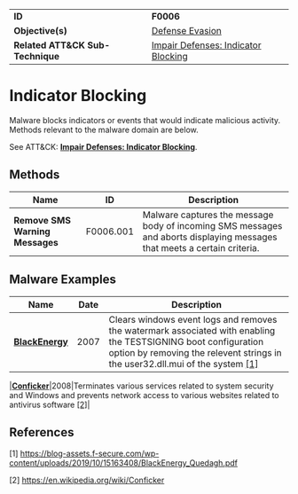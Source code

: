 |||
|---|---|
|**ID**|**F0006**|
|**Objective(s)**|[Defense Evasion](../defense-evasion)|
|**Related ATT&CK Sub-Technique**|[Impair Defenses: Indicator Blocking](https://attack.mitre.org/techniques/T1562/006/)|


Indicator Blocking
==================
Malware blocks indicators or events that would indicate malicious activity. Methods relevant to the malware domain are below. 

See ATT&CK: [**Impair Defenses: Indicator Blocking**](https://attack.mitre.org/techniques/T1562/006/).

Methods
-------
|Name|ID|Description|
|---|---|---|
|**Remove SMS Warning Messages**|F0006.001|Malware captures the message body of incoming SMS messages and aborts displaying messages that meets a certain criteria.|


Malware Examples
----------------
|Name|Date|Description|
|---|---|---|
|[**BlackEnergy**](../defense-evasion/indicator-blocking.md)|2007|Clears windows event logs and removes the watermark associated with enabling the TESTSIGNING boot configuration option by removing the relevent strings in the user32.dll.mui of the system  [[1]](#1)|

|[**Conficker**](../defense-evasion/indicator-blocking.md)|2008|Terminates various services related to system security and Windows and prevents network access to various websites related to antivirus software  [[2]](#2)|

References
----------
<a name="1">[1]</a> https://blog-assets.f-secure.com/wp-content/uploads/2019/10/15163408/BlackEnergy_Quedagh.pdf

<a name="2">[2]</a> https://en.wikipedia.org/wiki/Conficker
